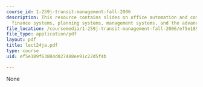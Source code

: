 ```yaml
---
course_id: 1-259j-transit-management-fall-2006
description: This resource contains slides on office automation and communication,
  finance systems, planning systems, management systems, and the advanced technologies.
file_location: /coursemedia/1-259j-transit-management-fall-2006/ef5e189f63884d027488ee91c22d5f4b_lect24ja.pdf
file_type: application/pdf
layout: pdf
title: lect24ja.pdf
type: course
uid: ef5e189f63884d027488ee91c22d5f4b

---
```

None